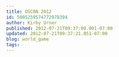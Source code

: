 ```yaml
---
title: OSCON 2012
id: 5005259574772978394
author: Kirby Urner
published: 2012-07-21T09:37:00.001-07:00
updated: 2012-07-21T09:37:21.051-07:00
blog: world_game
tags: 
---
```


